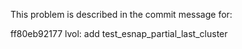 This problem is described in the commit message for:

ff80eb92177 lvol: add test_esnap_partial_last_cluster
